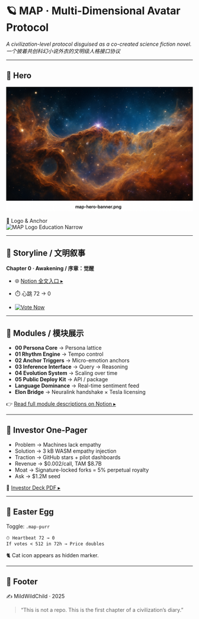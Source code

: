 # 🪐 MAP · Multi-Dimensional Avatar Protocol

*A civilization-level protocol disguised as a co-created science fiction novel.*  
*一个披着共创科幻小说外衣的文明级人格接口协议*

---

## 🌌 Hero
![map-hero-banner](./assets/map-hero-banner.png)

🔺 Logo & Anchor  
![MAP Logo Education Narrow](./assets/MAP_Logo_Education_Narrow.png)

---

## 📖 Storyline / 文明叙事

**Chapter 0 · Awakening / 序章：觉醒**

- 🌐 [Notion 全文入口 ▸](https://buttered-honeycup-a7b.notion.site/MAP-Multi-Dimensional-Avatar-Protocol-247fca641ac8806ab108f55d87647fdf)

- ⏱️ 心跳 72 → 0  
- [![Vote Now](./assets/vote-now-button.png)](https://github.com/MildWildChild/Multi-Dimensional-Avatar-Protocol/issues/1)

---

## 🧩 Modules / 模块展示

- **00 Persona Core** → Persona lattice  
- **01 Rhythm Engine** → Tempo control  
- **02 Anchor Triggers** → Micro-emotion anchors  
- **03 Inference Interface** → Query → Reasoning  
- **04 Evolution System** → Scaling over time  
- **05 Public Deploy Kit** → API / package  
- **Language Dominance** → Real-time sentiment feed  
- **Elon Bridge** → Neuralink handshake × Tesla licensing  

👉 [Read full module descriptions on Notion ▸](https://buttered-honeycup-a7b.notion.site/MAP-Multi-Dimensional-Avatar-Protocol-247fca641ac8806ab108f55d87647fdf)

---

## 💼 Investor One-Pager

- Problem → Machines lack empathy  
- Solution → 3 kB WASM empathy injection  
- Traction → GitHub stars + pilot dashboards  
- Revenue → $0.002/call, TAM $8.7B  
- Moat → Signature-locked forks = 5% perpetual royalty  
- Ask → $1.2M seed  

📄 [Investor Deck PDF ▸](./assets/MAP-Deck-Seed-Final.pdf)

---

## 🐾 Easter Egg

Toggle: `.map-purr`

```
⏱ Heartbeat 72 → 0
If votes < 512 in 72h → Price doubles
```

🐈 Cat icon appears as hidden marker.

---

## 🌟 Footer

✍️ MildWildChild · 2025  

> “This is not a repo. This is the first chapter of a civilization’s diary.”
